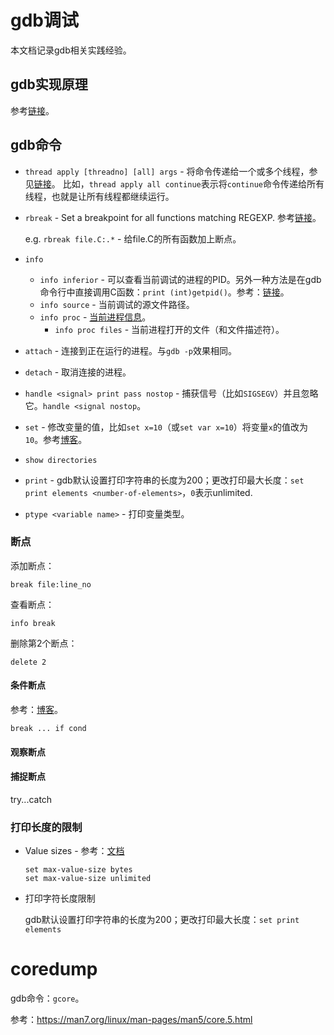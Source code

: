# gdb调试

本文档记录gdb相关实践经验。

## gdb实现原理

参考[链接](https://www.zhihu.com/people/bi-an-60-46)。

## gdb命令

* `thread apply [threadno] [all] args` - 将命令传递给一个或多个线程，参见[链接](https://developer.apple.com/library/archive/documentation/DeveloperTools/gdb/gdb/gdb_5.html)。
比如，`thread apply all continue`表示将`continue`命令传递给所有线程，也就是让所有线程都继续运行。

* `rbreak` - Set a breakpoint for all functions matching REGEXP. 参考[链接](https://blog.csdn.net/zdl1016/article/details/8708077)。

    e.g. `rbreak file.C:.*` - 给file.C的所有函数加上断点。

* `info`
  - `info inferior` - 可以查看当前调试的进程的PID。另外一种方法是在gdb命令行中直接调用C函数：`print (int)getpid()`。参考：[链接](https://www.qiniu.com/qfans/qnso-36704270)。
  - `info source` - 当前调试的源文件路径。
  - `info proc` - [当前进程信息](https://sourceware.org/gdb/onlinedocs/gdb/Process-Information.html)。
    - `info proc files` - 当前进程打开的文件（和文件描述符）。
* `attach` - 连接到正在运行的进程。与`gdb -p`效果相同。
* `detach` - 取消连接的进程。
* `handle <signal> print pass nostop` - 捕获信号（比如`SIGSEGV`）并且忽略它。`handle <signal nostop`。
* `set` - 修改变量的值，比如`set x=10`（或`set var x=10`）将变量`x`的值改为`10`。参考[博客](https://blog.csdn.net/yasi_xi/article/details/12784507)。
* `show directories`
* `print` - gdb默认设置打印字符串的长度为200；更改打印最大长度：`set print elements <number-of-elements>`，`0`表示unlimited.
* `ptype <variable name>` - 打印变量类型。


### 断点

添加断点：

    break file:line_no

查看断点：

    info break

删除第2个断点：

    delete 2


#### 条件断点

参考：[博客](http://c.biancheng.net/view/8255.html)。

`break ... if cond`


#### 观察断点

#### 捕捉断点

try...catch


### 打印长度的限制

* Value sizes - 参考：[文档](https://sourceware.org/gdb/onlinedocs/gdb/Value-Sizes.html)

  ```
  set max-value-size bytes
  set max-value-size unlimited
  ```

* 打印字符长度限制

  gdb默认设置打印字符串的长度为200；更改打印最大长度：`set print elements`


# coredump

gdb命令：`gcore`。

参考：https://man7.org/linux/man-pages/man5/core.5.html
